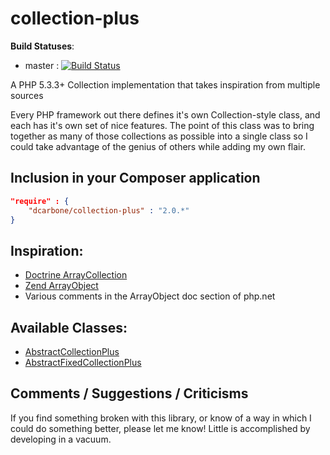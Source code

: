 collection-plus
===============

**Build Statuses**:
- master : [![Build Status](https://travis-ci.org/dcarbone/collection-plus.svg?branch=master)](https://travis-ci.org/dcarbone/collection-plus)

A PHP 5.3.3+ Collection implementation that takes inspiration from multiple sources

Every PHP framework out there defines it's own Collection-style class, and each has it's own set of nice features.  The point of this class
was to bring together as many of those collections as possible into a single class so I could take advantage of the genius
of others while adding my own flair.

## Inclusion in your Composer application

```json
"require" : {
    "dcarbone/collection-plus" : "2.0.*"
}
```

## Inspiration:

- <a href="http://www.doctrine-project.org/api/common/2.4/source-class-Doctrine.Common.Collections.ArrayCollection.html" target="_blank">Doctrine ArrayCollection</a>
- <a href="https://github.com/zendframework/zf2/blob/release-2.2.6/library/Zend/Stdlib/ArrayObject/PhpReferenceCompatibility.php#L179" target="_blank">Zend ArrayObject</a>
- Various comments in the ArrayObject doc section of php.net

## Available Classes:
- [AbstractCollectionPlus](COLLECTION.md)
- [AbstractFixedCollectionPlus](FIXEDCOLLECTION.md)

## Comments / Suggestions / Criticisms

If you find something broken with this library, or know of a way in which I could do something better, please let me know!  Little is accomplished by developing in a vacuum.
